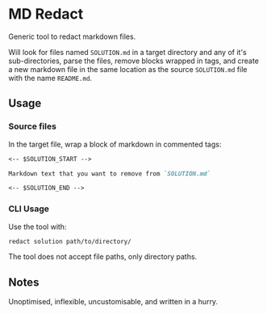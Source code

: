 # MD Redact

Generic tool to redact markdown files.

Will look for files named `SOLUTION.md` in a target directory and any of it's sub-directories, parse the files, remove blocks wrapped in tags, and create a new markdown file in the same location as the source `SOLUTION.md` file with the name `README.md`.

## Usage

### Source files

In the target file, wrap a block of markdown in commented tags:

```markdown
<-- $SOLUTION_START -->

Markdown text that you want to remove from `SOLUTION.md`

<-- $SOLUTION_END -->
```

### CLI Usage

Use the tool with:

```bash
redact solution path/to/directory/
```

The tool does not accept file paths, only directory paths.


## Notes

Unoptimised, inflexible, uncustomisable,  and written in a hurry.
